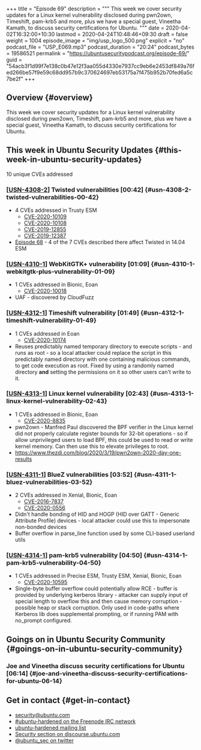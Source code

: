 +++
title = "Episode 69"
description = """
  This week we cover security updates for a Linux kernel vulnerability
  disclosed during pwn2own, Timeshift, pam-krb5 and more, plus we have a
  special guest, Vineetha Kamath, to discuss security certifications for
  Ubuntu.
  """
date = 2020-04-02T16:32:00+10:30
lastmod = 2020-04-24T10:48:46+09:30
draft = false
weight = 1004
episode_image = "img/usp_logo_500.png"
explicit = "no"
podcast_file = "USP_E069.mp3"
podcast_duration = "20:24"
podcast_bytes = 19586521
permalink = "https://ubuntusecuritypodcast.org/episode-69/"
guid = "54acb3f1d99f7e138c0b47e12f3aa055d4330e7937cc9eb6e2453df849a76fed266be57f9e59c68dd957b9c370624697eb53175a7f475b952b70fed6a5c7be2f"
+++

## Overview {#overview}

This week we cover security updates for a Linux kernel vulnerability
disclosed during pwn2own, Timeshift, pam-krb5 and more, plus we have a
special guest, Vineetha Kamath, to discuss security certifications for
Ubuntu.


## This week in Ubuntu Security Updates {#this-week-in-ubuntu-security-updates}

10 unique CVEs addressed


### [[USN-4308-2](https://usn.ubuntu.com/4308-2/)] Twisted vulnerabilities [00:42] {#usn-4308-2-twisted-vulnerabilities-00-42}

-   4 CVEs addressed in Trusty ESM
    -   [CVE-2020-10109](https://people.canonical.com/~ubuntu-security/cve/CVE-2020-10109) <!-- medium -->
    -   [CVE-2020-10108](https://people.canonical.com/~ubuntu-security/cve/CVE-2020-10108) <!-- medium -->
    -   [CVE-2019-12855](https://people.canonical.com/~ubuntu-security/cve/CVE-2019-12855) <!-- low -->
    -   [CVE-2019-12387](https://people.canonical.com/~ubuntu-security/cve/CVE-2019-12387) <!-- low -->
-   [Episode 68](https://ubuntusecuritypodcast.org/episode-68/) - 4 of the 7 CVEs described there affect Twisted in 14.04
    ESM


### [[USN-4310-1](https://usn.ubuntu.com/4310-1/)] WebKitGTK+ vulnerability [01:09] {#usn-4310-1-webkitgtk-plus-vulnerability-01-09}

-   1 CVEs addressed in Bionic, Eoan
    -   [CVE-2020-10018](https://people.canonical.com/~ubuntu-security/cve/CVE-2020-10018) <!-- medium -->
-   UAF - discovered by CloudFuzz


### [[USN-4312-1](https://usn.ubuntu.com/4312-1/)] Timeshift vulnerability [01:49] {#usn-4312-1-timeshift-vulnerability-01-49}

-   1 CVEs addressed in Eoan
    -   [CVE-2020-10174](https://people.canonical.com/~ubuntu-security/cve/CVE-2020-10174) <!-- high -->
-   Reuses predictably named temporary directory to execute scripts - and
    runs as root - so a local attacker could replace the script in this
    predictably named directory with one containing malicious commands, to
    get code execution as root. Fixed by using a randomly named directory
    **and** setting the permissions on it so other users can't write to it.


### [[USN-4313-1](https://usn.ubuntu.com/4313-1/)] Linux kernel vulnerability [02:43] {#usn-4313-1-linux-kernel-vulnerability-02-43}

-   1 CVEs addressed in Bionic, Eoan
    -   [CVE-2020-8835](https://people.canonical.com/~ubuntu-security/cve/CVE-2020-8835) <!-- high -->
-   pwn2own - Manfred Paul discovered the BPF verifier in the Linux kernel
    did not properly calculate register bounds for 32-bit operations - so if
    allow unprivileged users to load BPF, this could be used to read or write
    kernel memory. Can then use this to elevate privileges to root.
-   <https://www.thezdi.com/blog/2020/3/19/pwn2own-2020-day-one-results>


### [[USN-4311-1](https://usn.ubuntu.com/4311-1/)] BlueZ vulnerabilities [03:52] {#usn-4311-1-bluez-vulnerabilities-03-52}

-   2 CVEs addressed in Xenial, Bionic, Eoan
    -   [CVE-2016-7837](https://people.canonical.com/~ubuntu-security/cve/CVE-2016-7837) <!-- low -->
    -   [CVE-2020-0556](https://people.canonical.com/~ubuntu-security/cve/CVE-2020-0556) <!-- medium -->
-   Didn't handle bonding of HID and HOGP (HID over GATT - Generic Attribute
    Profile) devices - local attacker could use this to impersonate
    non-bonded devices
-   Buffer overflow in parse\_line function used by some CLI-based userland
    utils


### [[USN-4314-1](https://usn.ubuntu.com/4314-1/)] pam-krb5 vulnerability [04:50] {#usn-4314-1-pam-krb5-vulnerability-04-50}

-   1 CVEs addressed in Precise ESM, Trusty ESM, Xenial, Bionic, Eoan
    -   [CVE-2020-10595](https://people.canonical.com/~ubuntu-security/cve/CVE-2020-10595) <!-- medium -->
-   Single-byte buffer overflow could potentially allow RCE - buffer is
    provided by underlying kerberos library - attacker can supply input of
    special length to overflow this and then cause memory corruption -
    possible heap or stack corruption. Only used in code-paths where Kerberos
    lib does supplemental prompting, or if running PAM with no\_prompt
    configured.


## Goings on in Ubuntu Security Community {#goings-on-in-ubuntu-security-community}


### Joe and Vineetha discuss security certifications for Ubuntu [06:14] {#joe-and-vineetha-discuss-security-certifications-for-ubuntu-06-14}


## Get in contact {#get-in-contact}

-   [security@ubuntu.com](mailto:security@ubuntu.com)
-   [#ubuntu-hardened on the Freenode IRC network](http://webchat.freenode.net/#ubuntu-hardened)
-   [ubuntu-hardened mailing list](https://lists.ubuntu.com/mailman/listinfo/ubuntu-hardened)
-   [Security section on discourse.ubuntu.com](https://discourse.ubuntu.com/c/security)
-   [@ubuntu\_sec on twitter](https://twitter.com/ubuntu%5Fsec)
